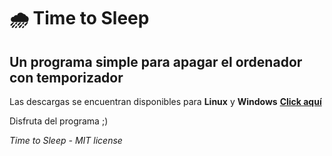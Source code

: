 # 🌧️ Time to Sleep
## Un programa simple para apagar el ordenador con temporizador

Las descargas se encuentran disponibles para **Linux** y **Windows**
**[Click aquí](https://github.com/gatomo-oficial/time-to-sleep/releases/0.1.0)**

Disfruta del programa ;)

*Time to Sleep - MIT license*